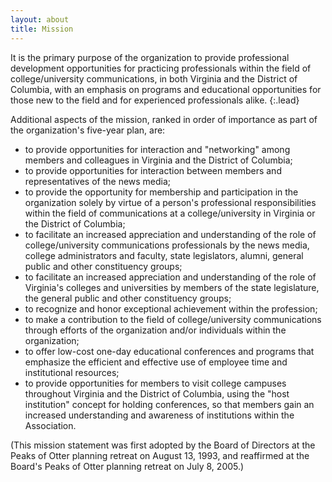 ```yaml
---
layout: about
title: Mission
---
```


It is the primary purpose of the organization to provide professional development opportunities for practicing professionals within the field of college/university communications, in both Virginia and the District of Columbia, with an emphasis on programs and educational opportunities for those new to the field and for experienced professionals alike.
{:.lead}

Additional aspects of the mission, ranked in order of importance as part of the organization's five-year plan, are:

* to provide opportunities for interaction and "networking" among members and colleagues in Virginia and the District of Columbia;
* to provide opportunities for interaction between members and representatives of the news media;
* to provide the opportunity for membership and participation in the organization solely by virtue of a person's professional responsibilities within the field of communications at a college/university in Virginia or the District of Columbia;
* to facilitate an increased appreciation and understanding of the role of college/university communications professionals by the news media, college administrators and faculty, state legislators, alumni, general public and other constituency groups;
* to facilitate an increased appreciation and understanding of the role of Virginia's colleges and universities by members of the state legislature, the general public and other constituency groups;
* to recognize and honor exceptional achievement within the profession;
* to make a contribution to the field of college/university communications through efforts of the organization and/or individuals within the organization;
* to offer low-cost one-day educational conferences and programs that emphasize the efficient and effective use of employee time and institutional resources;
* to provide opportunities for members to visit college campuses throughout Virginia and the District of Columbia, using the "host institution" concept for holding conferences, so that members gain an increased understanding and awareness of institutions within the Association.

(This mission statement was first adopted by the Board of Directors at the Peaks of Otter planning retreat on August 13, 1993, and reaffirmed at the Board's Peaks of Otter planning retreat on July 8, 2005.)
